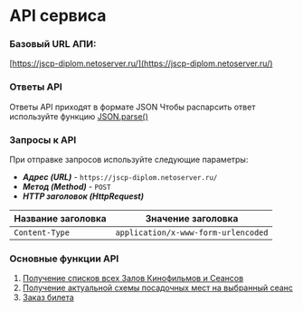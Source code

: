 # API сервиса

### Базовый URL АПИ:
[https://jscp-diplom.netoserver.ru/](https://jscp-diplom.netoserver.ru/)

### Ответы API
Ответы API  приходят в формате JSON
Чтобы распарсить ответ используйте функцию [JSON.parse()](https://developer.mozilla.org/ru/docs/Web/JavaScript/Reference/Global_Objects/JSON/parse)

### Запросы к API

При отправке запросов используйте следующие параметры:

* ***Адрес (URL)*** - `https://jscp-diplom.netoserver.ru/`
* ***Метод (Method)*** - `POST`
*  ***HTTP заголовок (HttpRequest)***

|Название заголовка | Значение заголовка |
|--|--|
| `Content-Type` | `application/x-www-form-urlencoded`  |

### Основные функции API

1.  [Получение списков всех Залов Кинофильмов и Сеансов](api/getlist.md)
2.  [Получение актуальной схемы посадочных мест на выбранный сеанс](api/getconfig.md)
3.  [Заказ билета](api/reserv.md)
